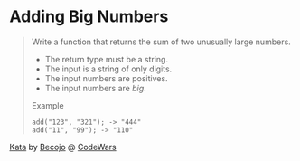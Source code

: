 # Adding Big Numbers

> Write a function that returns the sum of two unusually large numbers.
> * The return type must be a string.
> * The input is a string of only digits.
> * The input numbers are positives.
> * The input numbers are *big*.
>
> Example
> ```
> add("123", "321"); -> "444"
> add("11", "99"); -> "110"
> ```

[Kata](https://www.codewars.com/kata/adding-big-numbers) by [Becojo](https://www.codewars.com/users/Becojo) @ [CodeWars](https://www.codewars.com)
